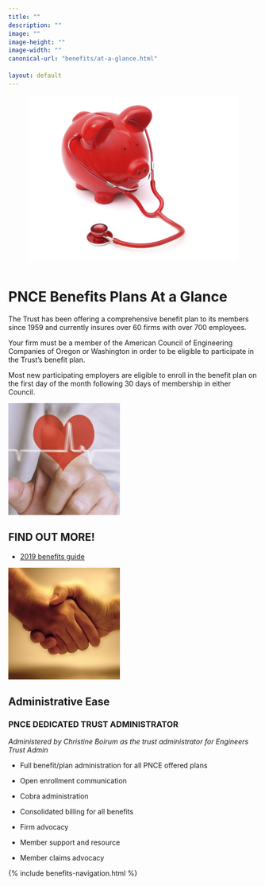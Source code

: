 ```yaml
---
title: ""
description: ""
image: ""
image-height: ""
image-width: ""
canonical-url: "benefits/at-a-glance.html"

layout: default
---
```


  <div class="banner" style="min-height: 350px; padding: 0;">
    <div class="color-overlay"></div>
    <figure id="thumbnail">
      <img src="/assets/images/PiggyBankStehoscope.jpg" 
        data-image-dimensions="1135x1030"
        data-image-focal-point="0.97,0.54" alt="blueprints850x395.jpg" />
    </figure>
  </div>
  <div class="container main-body">
    <div class="row">
      <div class="col-10">
        <h1>PNCE Benefits Plans At a Glance</h1>
        <p>The Trust has been offering a comprehensive benefit plan to its members
          since 1959 and currently insures over 60 firms with over 700 employees.</p>
        <p>Your firm must be a member of the American Council of Engineering Companies
          of Oregon or Washington in order to be eligible to participate in the Trust’s benefit plan.</p>
        <p>Most new participating employers are eligible to enroll in the benefit plan
          on the first day of the month following 30 days of membership in either Council.</p>
          <div class="row">
            <div class="col-4">
              <img src="/assets/images/MedicalPlans225x225.png" data-image-dimensions="441x341" data-image-focal-point="0.5,0.5" alt="Medical Plans" />
            </div>
            <div class="col-8">
              <h2>FIND OUT MORE!</h2>
              <ul>
                <li>
                  <p><a
                      href="/assets/documents/2019/PNCE%2b2019%2bBenefits%2bGuide.pdf">2019
                      benefits guide</a></p>
                </li>
              </ul>
            </div>
          </div>
          <div class="row">
            <div class="col-4">
              <img src="/assets/images/handshake225x225.jpg" data-image-dimensions="225x225" data-image-focal-point="0.5,0.5" alt="handshake.PNG" />
            </div>
            <div class="col-8">
              <h2>Administrative Ease</h2>
              <h3>PNCE DEDICATED TRUST ADMINISTRATOR</h3>
              <p><em>Administered by Christine Boirum as the trust administrator for
                  Engineers Trust Admin</em></p>
              <ul data-rte-list="default">
                <li>
                  <p>Full benefit/plan administration for all PNCE offered plans</p>
                </li>
                <li>
                  <p>Open enrollment communication</p>
                </li>
                <li>
                  <p>Cobra administration</p>
                </li>
                <li>
                  <p>Consolidated billing for all benefits</p>
                </li>
                <li>
                  <p>Firm advocacy</p>
                </li>
                <li>
                  <p>Member support and resource</p>
                </li>
                <li>
                  <p>Member claims advocacy</p>
                </li>
              </ul>
            </div>
          </div>
      </div>
      <div class="col-2">
        {% include benefits-navigation.html %}
      </div>
    </div>
  </div>
